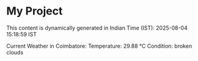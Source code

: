 # My Project

This content is dynamically generated in Indian Time (IST): 2025-08-04 15:18:59 IST


Current Weather in Coimbatore:
Temperature: 29.88 °C
Condition: broken clouds
